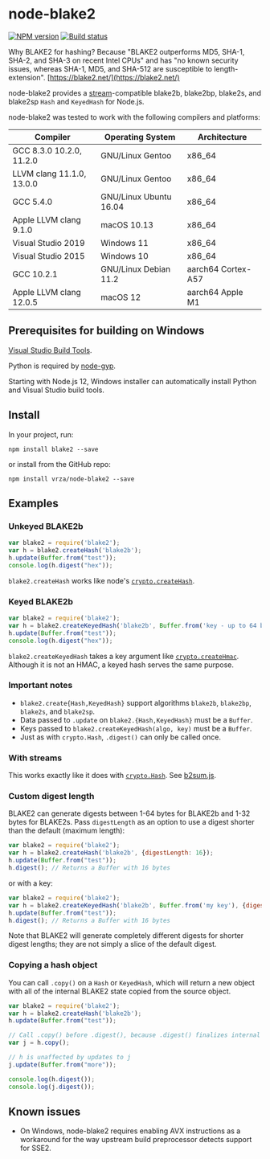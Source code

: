 node-blake2
===

[![NPM version][npm-image]][npm-url]
[![Build status][github-actions-image]][github-actions-url]

Why BLAKE2 for hashing?  Because "BLAKE2 outperforms MD5, SHA-1, SHA-2,
and SHA-3 on recent Intel CPUs" and has "no known security issues, whereas
SHA-1, MD5, and SHA-512 are susceptible to length-extension".
[https://blake2.net/](https://blake2.net/)

node-blake2 provides a [stream](https://nodejs.org/api/stream.html)-compatible
blake2b, blake2bp, blake2s, and blake2sp `Hash` and `KeyedHash` for Node.js.

node-blake2 was tested to work with the following compilers and platforms:

| Compiler                  | Operating System       | Architecture       |
|---------------------------|------------------------|--------------------|
| GCC 8.3.0 10.2.0, 11.2.0  | GNU/Linux Gentoo       | x86_64             |
| LLVM clang 11.1.0, 13.0.0 | GNU/Linux Gentoo       | x86_64             |
| GCC 5.4.0                 | GNU/Linux Ubuntu 16.04 | x86_64             |
| Apple LLVM clang 9.1.0    | macOS 10.13            | x86_64             |
| Visual Studio 2019        | Windows 11             | x86_64             |
| Visual Studio 2015        | Windows 10             | x86_64             |
| GCC 10.2.1                | GNU/Linux Debian 11.2  | aarch64 Cortex-A57 |
| Apple LLVM clang 12.0.5   | macOS 12               | aarch64 Apple M1   |

Prerequisites for building on Windows
---

[Visual Studio Build Tools](https://github.com/felixrieseberg/windows-build-tools).

Python is required by [node-gyp](https://github.com/nodejs/node-gyp).

Starting with Node.js 12, Windows installer can automatically install Python and Visual Studio build tools.

Install
---

In your project, run:

```
npm install blake2 --save
```

or install from the GitHub repo:

```
npm install vrza/node-blake2 --save
```


Examples
---

### Unkeyed BLAKE2b

```js
var blake2 = require('blake2');
var h = blake2.createHash('blake2b');
h.update(Buffer.from("test"));
console.log(h.digest("hex"));
```

`blake2.createHash` works like node's
[`crypto.createHash`](https://nodejs.org/api/crypto.html#crypto_crypto_createhash_algorithm_options).

### Keyed BLAKE2b

```js
var blake2 = require('blake2');
var h = blake2.createKeyedHash('blake2b', Buffer.from('key - up to 64 bytes for blake2b, 32 for blake2s'));
h.update(Buffer.from("test"));
console.log(h.digest("hex"));
```

`blake2.createKeyedHash` takes a key argument like
[`crypto.createHmac`](https://nodejs.org/api/crypto.html#crypto_crypto_createhmac_algorithm_key_options).
Although it is not an HMAC, a keyed hash serves the same purpose.

### Important notes

-	`blake2.create{Hash,KeyedHash}` support algorithms `blake2b`, `blake2bp`,
	`blake2s`, and `blake2sp`.
-	Data passed to `.update` on `blake2.{Hash,KeyedHash}` must be a `Buffer`.
-	Keys passed to `blake2.createKeyedHash(algo, key)` must be a `Buffer`.
-	Just as with `crypto.Hash`, `.digest()` can only be called once.

### With streams

This works exactly like it does with [`crypto.Hash`](https://nodejs.org/api/crypto.html#crypto_crypto_createhash_algorithm_options).  See [b2sum.js](https://github.com/vrza/node-blake2/blob/master/b2sum.js).

### Custom digest length

BLAKE2 can generate digests between 1-64 bytes for BLAKE2b and 1-32 bytes for
BLAKE2s.  Pass `digestLength` as an option to use a digest shorter than the
default (maximum length):

```js
var blake2 = require('blake2');
var h = blake2.createHash('blake2b', {digestLength: 16});
h.update(Buffer.from("test"));
h.digest(); // Returns a Buffer with 16 bytes
```

or with a key:

```js
var blake2 = require('blake2');
var h = blake2.createKeyedHash('blake2b', Buffer.from('my key'), {digestLength: 16});
h.update(Buffer.from("test"));
h.digest(); // Returns a Buffer with 16 bytes
```

Note that BLAKE2 will generate completely different digests for shorter digest
lengths; they are not simply a slice of the default digest.

### Copying a hash object

You can call `.copy()` on a `Hash` or `KeyedHash`, which will return a new object with all of the internal BLAKE2 state copied from the source object.

```js
var blake2 = require('blake2');
var h = blake2.createHash('blake2b');
h.update(Buffer.from("test"));

// Call .copy() before .digest(), because .digest() finalizes internal state
var j = h.copy();

// h is unaffected by updates to j
j.update(Buffer.from("more"));

console.log(h.digest());
console.log(j.digest());
```

Known issues
---

-	On Windows, node-blake2 requires enabling AVX instructions as a workaround for the way upstream build preprocessor detects support for SSE2.

[npm-image]: https://img.shields.io/npm/v/blake2.svg
[npm-url]: https://npmjs.org/package/blake2
[github-actions-image]: https://github.com/vrza/node-blake2/actions/workflows/build.yml/badge.svg
[github-actions-url]: https://github.com/vrza/node-blake2/actions
